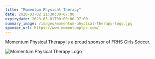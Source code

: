 ```yaml
---
title: "Momentum Physical Therapy"
date: 2020-03-02 21:30:00-07:00
expirydate: 2023-03-01T00:00:00-07:00
summary_image: /images/momentum-physical-therapy-logo.jpg
sponsor_url: https://www.momentumptpc.com/
---
```


<!--more-->

[Momentum Physical Therapy][homepage] is a proud sponsor of FRHS Girls Soccer.

![Momentum Physical Therapy Logo](/images/momentum-physical-therapy-logo.jpg)

[homepage]: https://www.momentumptpc.com/
